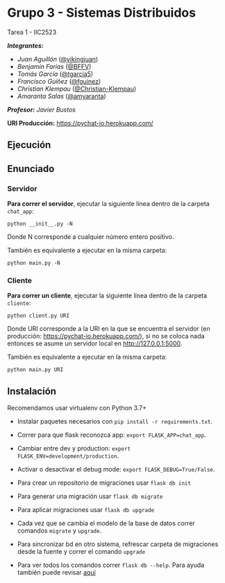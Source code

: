 # Grupo 3 - Sistemas Distribuidos
Tarea 1 - IIC2523

***Integrantes:***
- *Juan Aguillón* ([@vikingjuan](https://github.com/vikingjuan))
- *Benjamín Farías* ([@BFFV](https://github.com/BFFV))
- *Tomás García* ([@tgarcia5](https://github.com/tgarcia5))
- *Francisco Guíñez* ([@fguinez](https://github.com/fguinez))
- *Christian Klempau* ([@Christian-Klempau](https://github.com/Christian-Klempau))
- *Amaranta Salas* ([@amyaranta](https://github.com/amyaranta))

***Profesor:** Javier Bustos*

**URI Producción:** https://pychat-io.herokuapp.com/

## Ejecución

## Enunciado


### Servidor
**Para correr el servidor**, ejecutar la siguiente línea dentro de la carpeta `chat_app`:

```
python __init__.py -N
```

Donde N corresponde a cualquier número entero positivo.


También es equivalente a ejecutar en la misma carpeta:

```
python main.py -N
```

### Cliente
**Para correr un cliente**, ejecutar la siguiente línea dentro de la carpeta `cliente`:

```
python client.py URI
```

Donde URI corresponde a la URI en la que se encuentra el servidor (en producción: https://pychat-io.herokuapp.com/), si no se coloca nada entonces se 
asume un servidor local en http://127.0.0.1:5000.

También es equivalente a ejecutar en la misma carpeta:

```
python main.py URI
```

## Instalación

Recomendamos usar virtualenv con Python 3.7+

- Instalar paquetes necesarios con `pip install -r requirements.txt`.

- Correr para que flask reconozca app: `export FLASK_APP=chat_app`.

- Cambiar entre dev y production: `export FLASK_ENV=development/production`.

- Activar o desactivar el debug mode: `export FLASK_DEBUG=True/False`.

- Para crear un repositorio de migraciones usar `flask db init`

- Para generar una migración usar `flask db migrate`

- Para aplicar migraciones usar `flask db upgrade`

- Cada vez que se cambia el modelo de la base de datos correr comandos 
`migrate` y `upgrade`.

- Para sincronizar bd en otro sistema, refrescar carpeta de migraciones
desde la fuente y correr el comando `upgrade`

- Para ver todos los comandos correr `flask db --help`. Para ayuda también puede 
revisar [aquí](https://flask-migrate.readthedocs.io/en/latest/)
